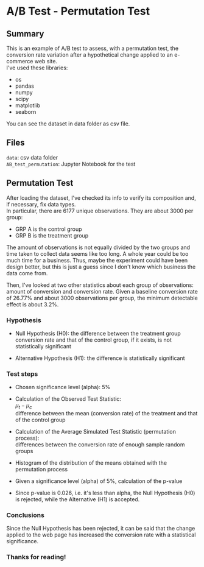 # A/B Test - Permutation Test

## Summary

This is an example of A/B test to assess, with a permutation test, the conversion rate variation after a hypothetical change applied to an e-commerce web site.  
I've used these libraries:
* os
* pandas
* numpy
* scipy
* matplotlib
* seaborn

You can see the dataset in data folder as csv file.

## Files
```data```: csv data folder  
```AB_test_permutation```: Jupyter Notebook for the test

## Permutation Test

After loading the dataset, I've checked its info to verify its composition and, if necessary, fix data types.  
In particular, there are 6177 unique observations. They are about 3000 per group:
* GRP A is the control group
* GRP B is the treatment group

The amount of observations is not equally divided by the two groups and time taken to collect data seems like too long. A whole year could be too much time for a business. Thus, maybe the experiment could have been design better, but this is just a guess since I don't know which business the data come from.

Then, I've looked at two other statistics about each group of observations: amount of conversion and conversion rate.
Given a baseline conversion rate of 26.77% and about 3000 observations per group, the minimum detectable effect is about 3.2%.

### Hypothesis

* Null Hypothesis (H0): the difference between the treatment group conversion rate and that of the control group, if it exists, is not statistically significant

* Alternative Hypothesis (H1): the difference is statistically significant

### Test steps

* Chosen significance level (alpha): 5%

* Calculation of the Observed Test Statistic:  
$\mu_{t}-\mu_{c}$  
difference between the mean (conversion rate) of the treatment and that of the control group

* Calculation of the Average Simulated Test Statistic (permutation process):  
differences between the conversion rate of enough sample random groups

* Histogram of the distribution of the means obtained with the permutation process

* Given a significance level (alpha) of 5%, calculation of the p-value

* Since p-value is 0.026, i.e. it's less than alpha, the Null Hypothesis (H0) is rejected, while the Alternative (H1) is accepted.

### Conclusions

Since the Null Hypothesis has been rejected, it can be said that the change applied to the web page has increased the conversion rate with a statistical significance.

### Thanks for reading!